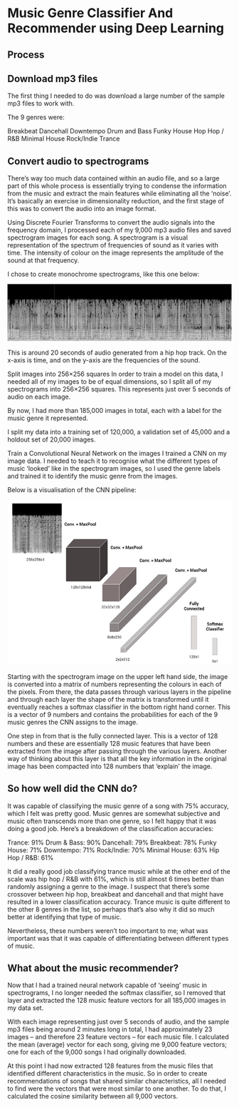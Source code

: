 # Music Genre Classifier And Recommender using Deep Learning

## Process



## Download mp3 files
The first thing I needed to do was download a large number of the sample mp3 files to work with.

The 9 genres were:

Breakbeat
Dancehall
Downtempo
Drum and Bass
Funky House
Hop Hop / R&B
Minimal House
Rock/Indie
Trance


## Convert audio to spectrograms
There’s way too much data contained within an audio file, and so a large part of this whole process is essentially trying to condense the information from the music and extract the main features while eliminating all the ‘noise’. It’s basically an exercise in dimensionality reduction, and the first stage of this was to convert the audio into an image format.

Using Discrete Fourier Transforms to convert the audio signals into the frequency domain, I processed each of my 9,000 mp3 audio files and saved spectrogram images for each song. A spectrogram is a visual representation of the spectrum of frequencies of sound as it varies with time. The intensity of colour on the image represents the amplitude of the sound at that frequency.

I chose to create monochrome spectrograms, like this one below:

![](https://github.com/man007yadav/Music-Classifier-and-Recommender/blob/master/image/spectro.jpg)

This is around 20 seconds of audio generated from a hip hop track. On the x-axis is time, and on the y-axis are the frequencies of the sound.

Split images into 256×256 squares
In order to train a model on this data, I needed all of my images to be of equal dimensions, so I split all of my spectrograms into 256×256 squares. This represents just over 5 seconds of audio on each image.



By now, I had more than 185,000 images in total, each with a label for the music genre it represented.

I split my data into a training set of 120,000, a validation set of 45,000 and a holdout set of 20,000 images.

Train a Convolutional Neural Network on the images
I trained a CNN on my image data. I needed to teach it to recognise what the different types of music ‘looked’ like in the spectrogram images, so I used the genre labels and trained it to identify the music genre from the images.

Below is a visualisation of the CNN pipeline:

![](https://github.com/man007yadav/Music-Classifier-and-Recommender/blob/master/image/cnn_pipeline.jpg)


Starting with the spectrogram image on the upper left hand side, the image is converted into a matrix of numbers representing the colours in each of the pixels. From there, the data passes through various layers in the pipeline and through each layer the shape of the matrix is transformed until it eventually reaches a softmax classifier in the bottom right hand corner. This is a vector of 9 numbers and contains the probabilities for each of the 9 music genres the CNN assigns to the image.

One step in from that is the fully connected layer. This is a vector of 128 numbers and these are essentially 128 music features that have been extracted from the image after passing through the various layers. Another way of thinking about this layer is that all the key information in the original image has been compacted into 128 numbers that ‘explain’ the image.

## So how well did the CNN do?

It was capable of classifying the music genre of a song with 75% accuracy, which I felt was pretty good. Music genres are somewhat subjective and music often transcends more than one genre, so I felt happy that it was doing a good job. Here’s a breakdown of the classification accuracies:

Trance: 91%
Drum & Bass: 90%
Dancehall: 79%
Breakbeat: 78%
Funky House: 71%
Downtempo: 71%
Rock/Indie: 70%
Minimal House: 63%
Hip Hop / R&B: 61%

It did a really good job classifying trance music while at the other end of the scale was hip hop / R&B with 61%, which is still almost 6 times better than randomly assigning a genre to the image. I suspect that there’s some crossover between hip hop, breakbeat and dancehall and that might have resulted in a lower classification accuracy. Trance music is quite different to the other 8 genres in the list, so perhaps that’s also why it did so much better at identifying that type of music.

Nevertheless, these numbers weren’t too important to me; what was important was that it was capable of differentiating between different types of music.

## What about the music recommender?

Now that I had a trained neural network capable of ‘seeing’ music in spectrograms, I no longer needed the softmax classifier, so I removed that layer and extracted the 128 music feature vectors for all 185,000 images in my data set.

With each image representing just over 5 seconds of audio, and the sample mp3 files being around 2 minutes long in total, I had approximately 23 images – and therefore 23 feature vectors – for each music file. I calculated the mean (average) vector for each song, giving me 9,000 feature vectors; one for each of the 9,000 songs I had originally downloaded.


At this point I had now extracted 128 features from the music files that identified different characteristics in the music. So in order to create recommendations of songs that shared similar characteristics, all I needed to find were the vectors that were most similar to one another. To do that, I calculated the cosine similarity between all 9,000 vectors.
